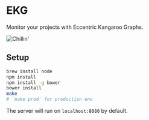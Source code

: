 # EKG

Monitor your projects with Eccentric Kangaroo Graphs.

![Chillin'](http://www.thelostogle.com/wp-content/uploads/2012/11/kangaroo.jpg)

## Setup

```bash
brew install node
npm install
npm install -g bower
bower install
make
# `make prod` for production env
```

The server will run on `localhost:8080` by default.
